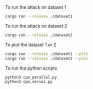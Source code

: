 To run the attack on dataset 1
```bash
cargo run --release ./dataset1
```

To run the attack on dataset 2
```bash
cargo run --release ./dataset2
```

To plot the dataset 1 or 2
```bash
cargo run --release ./dataset1 --plot
cargo run --release ./dataset2 --plot
```

To run the python scripts

```bash
python3 cpa_parallel.py
python3 cpa_serial.py
```
